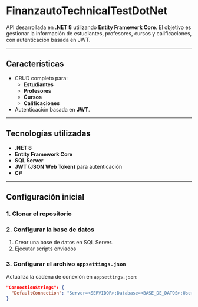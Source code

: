 # FinanzautoTechnicalTestDotNet

API desarrollada en **.NET 8** utilizando **Entity Framework Core**. El objetivo es gestionar la información de estudiantes, profesores, cursos y calificaciones, con autenticación basada en JWT.

---

## Características

- CRUD completo para:
  - **Estudiantes**
  - **Profesores**
  - **Cursos**
  - **Calificaciones**
- Autenticación basada en **JWT**.


---

## Tecnologías utilizadas

- **.NET 8**
- **Entity Framework Core**
- **SQL Server**
- **JWT (JSON Web Token)** para autenticación
- **C#**

---

## Configuración inicial

### 1. Clonar el repositorio


### 2. Configurar la base de datos

1. Crear una base de datos en SQL Server.
2. Ejecutar scripts enviados


### 3. Configurar el archivo `appsettings.json`

Actualiza la cadena de conexión en `appsettings.json`:
```json
"ConnectionStrings": {
  "DefaultConnection": "Server=<SERVIDOR>;Database=<BASE_DE_DATOS>;User Id=<USUARIO>;Password=<CONTRASEÑA>;"
}
```